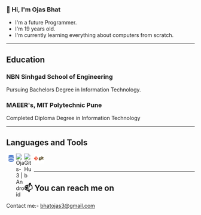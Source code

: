 ### 👋 Hi, I'm Ojas Bhat
- I'm a future Programmer.
- I'm 19 years old.
- I'm currently learning everything about computers from scratch.

---

## Education
### NBN Sinhgad School of Engineering
Pursuing Bachelors Degree in Information Technology.

### MAEER's, MIT Polytechnic Pune
Completed Diploma Degree in Information Technology

---

## Languages and Tools
[<img align="left" alt="SQL" width="26px" src="https://raw.githubusercontent.com/github/explore/80688e429a7d4ef2fca1e82350fe8e3517d3494d/topics/sql/sql.png" />][SQL]
[<img align="left" alt="Ojas-3 | Android" width="22px" src="https://cdn.jsdelivr.net/npm/simple-icons@v3/icons/android.svg" />][Android]
[<img align="left" alt="GitHub" width="26px" src="https://raw.githubusercontent.com/github/explore78df643247d429f6cc873026c0622819ad797942/topics/github/github.png" />][GitHub]
[<img align="left" alt="Git" width="26px" src="https://raw.githubusercontent.com/github/explore/80688e429a7d4ef2fca1e82350fe8e3517d3494d/topics/git/git.png" />][Git]
<br>
</br>

---


## 📫 You can reach me on
Contact me:-
bhatojas3@gmail.com

[GitHub]: https://github.com/Ojas-3/
[Git]: https://git-scm.com/
[SQL]: https://www.mysql.com/
[android]: https://developer.android.com/studio
